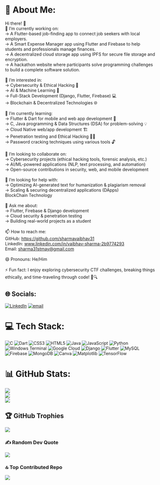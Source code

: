 # 💫 About Me:
Hi there! 👋<br>🔭 I’m currently working on:<br>-> A Flutter-based job-finding app to connect job seekers with local employers.<br>-> A Smart Expense Manager app using Flutter and Firebase to help students and professionals manage finances.<br>-> A decentralized cloud storage app using IPFS for secure file storage and encryption.<br>-> A hackathon website where participants solve programming challenges to build a complete software solution.<br><br>👀 I’m interested in:<br>-> Cybersecurity & Ethical Hacking 🔐<br>-> AI & Machine Learning 🤖<br>-> Full-Stack Development (Django, Flutter, Firebase) 💻<br>-> Blockchain & Decentralized Technologies 🌐<br><br>🌱 I’m currently learning:<br>-> Flutter & Dart for mobile and web app development 📱<br>-> C, Java programming & Data Structures (DSA) for problem-solving 💡<br>-> Cloud Native web/app development 🏗️<br>-> Penetration testing and Ethical Hacking 🕵️‍♂️<br>-> Password cracking techniques using various tools 🔓<br><br>👯 I’m looking to collaborate on:<br>-> Cybersecurity projects (ethical hacking tools, forensic analysis, etc.)<br>-> AI/ML-powered applications (NLP, text processing, and automation)<br>-> Open-source contributions in security, web, and mobile development<br><br>🤝 I’m looking for help with:<br>-> Optimizing AI-generated text for humanization & plagiarism removal<br>-> Scaling & securing decentralized applications (DApps)<br>BlockChain Technology<br><br>💬 Ask me about:<br>-> Flutter, Firebase & Django development<br>-> Cloud security & penetration testing<br>-> Building real-world projects as a student<br><br>📫 How to reach me:<br>GitHub: https://github.com/sharmavaibhav31<br>LinkedIn: www.linkedin.com/in/vaibhav-sharma-2b9774293<br>Email: sharma31stmay@gmail.com<br><br>😄 Pronouns: He/Him<br><br>⚡ Fun fact: I enjoy exploring cybersecurity CTF challenges, breaking things ethically, and time-traveling through code! 🚀🔍


## 🌐 Socials:
[![LinkedIn](https://img.shields.io/badge/LinkedIn-%230077B5.svg?logo=linkedin&logoColor=white)](https://linkedin.com/in/www.linkedin.com/in/vaibhav-sharma-2b9774293) [![email](https://img.shields.io/badge/Email-D14836?logo=gmail&logoColor=white)](mailto:sharma31stmay@gmail.com) 

# 💻 Tech Stack:
![C](https://img.shields.io/badge/c-%2300599C.svg?style=for-the-badge&logo=c&logoColor=white) ![Dart](https://img.shields.io/badge/dart-%230175C2.svg?style=for-the-badge&logo=dart&logoColor=white) ![CSS3](https://img.shields.io/badge/css3-%231572B6.svg?style=for-the-badge&logo=css3&logoColor=white) ![HTML5](https://img.shields.io/badge/html5-%23E34F26.svg?style=for-the-badge&logo=html5&logoColor=white) ![Java](https://img.shields.io/badge/java-%23ED8B00.svg?style=for-the-badge&logo=openjdk&logoColor=white) ![JavaScript](https://img.shields.io/badge/javascript-%23323330.svg?style=for-the-badge&logo=javascript&logoColor=%23F7DF1E) ![Python](https://img.shields.io/badge/python-3670A0?style=for-the-badge&logo=python&logoColor=ffdd54) ![Windows Terminal](https://img.shields.io/badge/Windows%20Terminal-%234D4D4D.svg?style=for-the-badge&logo=windows-terminal&logoColor=white) ![Google Cloud](https://img.shields.io/badge/GoogleCloud-%234285F4.svg?style=for-the-badge&logo=google-cloud&logoColor=white) ![Django](https://img.shields.io/badge/django-%23092E20.svg?style=for-the-badge&logo=django&logoColor=white) ![Flutter](https://img.shields.io/badge/Flutter-%2302569B.svg?style=for-the-badge&logo=Flutter&logoColor=white) ![MySQL](https://img.shields.io/badge/mysql-4479A1.svg?style=for-the-badge&logo=mysql&logoColor=white) ![Firebase](https://img.shields.io/badge/firebase-a08021?style=for-the-badge&logo=firebase&logoColor=ffcd34) ![MongoDB](https://img.shields.io/badge/MongoDB-%234ea94b.svg?style=for-the-badge&logo=mongodb&logoColor=white) ![Canva](https://img.shields.io/badge/Canva-%2300C4CC.svg?style=for-the-badge&logo=Canva&logoColor=white) ![Matplotlib](https://img.shields.io/badge/Matplotlib-%23ffffff.svg?style=for-the-badge&logo=Matplotlib&logoColor=black) ![TensorFlow](https://img.shields.io/badge/TensorFlow-%23FF6F00.svg?style=for-the-badge&logo=TensorFlow&logoColor=white)
# 📊 GitHub Stats:
![](https://github-readme-stats.vercel.app/api?username=sharmavaibhav31&theme=dark&hide_border=false&include_all_commits=true&count_private=true)<br/>
![](https://nirzak-streak-stats.vercel.app/?user=sharmavaibhav31&theme=dark&hide_border=false)<br/>
![](https://github-readme-stats.vercel.app/api/top-langs/?username=sharmavaibhav31&theme=dark&hide_border=false&include_all_commits=true&count_private=true&layout=compact)

## 🏆 GitHub Trophies
![](https://github-profile-trophy.vercel.app/?username=sharmavaibhav31&theme=radical&no-frame=false&no-bg=true&margin-w=4)

### ✍️ Random Dev Quote
![](https://quotes-github-readme.vercel.app/api?type=horizontal&theme=radical)

### 🔝 Top Contributed Repo
![](https://github-contributor-stats.vercel.app/api?username=sharmavaibhav31&limit=5&theme=dark&combine_all_yearly_contributions=true)

<!-- Proudly created with GPRM ( https://gprm.itsvg.in ) -->
